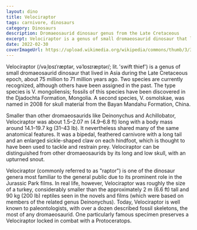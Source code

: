 ```yaml
---
layout: dino
title: Velociraptor
tags: carnivore, dinosaurs 
category: Dinosaurs
description: Dromaeosaurid dinosaur genus from the Late Cretaceous
excerpt: Velociraptor is a genus of small dromaeosaurid dinosaur that lived in Asia during the Late Cretaceous epoch, about 75 million to 71 million years ago. 
date: 2022-02-30
coverImageUrl: https://upload.wikimedia.org/wikipedia/commons/thumb/3/31/HK_%E4%B8%AD%E7%92%B0%E8%A1%97%E5%B8%82_Central_Market_shopping_mall_%E5%95%86%E5%A0%B4_June_2022_Px3_exhibition_Jurassic_World_04.jpg/540px-HK_%E4%B8%AD%E7%92%B0%E8%A1%97%E5%B8%82_Central_Market_shopping_mall_%E5%95%86%E5%A0%B4_June_2022_Px3_exhibition_Jurassic_World_04.jpg
---
```


Velociraptor (/vəˌlɒsɪˈræptər, vəˈlɒsɪræptər/; lit. 'swift thief') is a genus of small dromaeosaurid dinosaur that lived in Asia during the Late Cretaceous epoch, about 75 million to 71 million years ago. Two species are currently recognized, although others have been assigned in the past. The type species is V. mongoliensis; fossils of this species have been discovered in the Djadochta Formation, Mongolia. A second species, V. osmolskae, was named in 2008 for skull material from the Bayan Mandahu Formation, China.

Smaller than other dromaeosaurids like Deinonychus and Achillobator, Velociraptor was about 1.5–2.07 m (4.9–6.8 ft) long with a body mass around 14.1–19.7 kg (31–43 lb). It nevertheless shared many of the same anatomical features. It was a bipedal, feathered carnivore with a long tail and an enlarged sickle-shaped claw on each hindfoot, which is thought to have been used to tackle and restrain prey. Velociraptor can be distinguished from other dromaeosaurids by its long and low skull, with an upturned snout.

Velociraptor (commonly referred to as "raptor") is one of the dinosaur genera most familiar to the general public due to its prominent role in the Jurassic Park films. In real life, however, Velociraptor was roughly the size of a turkey, considerably smaller than the approximately 2 m (6.6 ft) tall and 90 kg (200 lb) reptiles seen in the novels and films (which were based on members of the related genus Deinonychus). Today, Velociraptor is well known to paleontologists, with over a dozen described fossil skeletons, the most of any dromaeosaurid. One particularly famous specimen preserves a Velociraptor locked in combat with a Protoceratops.